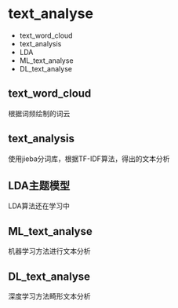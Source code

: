 # text_analyse

* text_word_cloud
* text_analysis
* LDA
* ML_text_analyse
* DL_text_analyse

## text_word_cloud

根据词频绘制的词云

## text_analysis

使用jieba分词库，根据TF-IDF算法，得出的文本分析

## LDA主题模型

LDA算法还在学习中

## ML_text_analyse

机器学习方法进行文本分析

## DL_text_analyse

深度学习方法畸形文本分析
